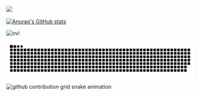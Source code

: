 ![](https://komarev.com/ghpvc/?username=sryu1&color=brightgreen)

[![Anurag's GitHub stats](https://github-readme-stats.vercel.app/api?username=sryu1&show_icons=true&theme=algolia&count_private=true)](https://github.com/anuraghazra/github-readme-stats)

<img src="https://github-readme-stats.vercel.app/api/top-langs?username=sryu1&show_icons=true&locale=en&layout=compact&theme=chartreuse-dark" alt="ovi" />

![github contribution grid snake animation](https://raw.githubusercontent.com/sryu1/sryu1/output/github-contribution-grid-snake-dark.svg#gh-dark-mode-only)![github contribution grid snake animation](https://raw.githubusercontent.com/sryu1/sryu1/github-contribution-grid-snake.svg#gh-light-mode-only)

